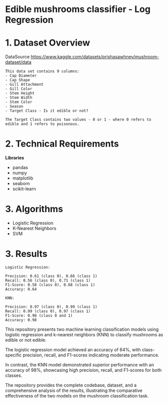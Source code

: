 # Edible mushrooms classifier - Log Regression

# 1. Dataset Overview

DataSource https://www.kaggle.com/datasets/prishasawhney/mushroom-dataset/data

```
This data set contains 9 columns:
- Cap Diameter
- Cap Shape
- Gill Attachment
- Gill Color
- Stem Height
- Stem Width
- Stem Color
- Season
- Target Class - Is it edible or not?

The Target Class contains two values - 0 or 1 - where 0 refers to edible and 1 refers to poisonous.

```
# 2. Technical Requirements

**Libraries**
- pandas
- numpy
- matplotlib
- seaborn
- scikit-learn

# 3. Algorithms
- Logistic Regression
- K-Nearest Neighbors
- SVM

# 3. Results

```
Logistic Regression:

Precision: 0.61 (class 0), 0.66 (class 1)
Recall: 0.56 (class 0), 0.71 (class 1)
F1-Score: 0.58 (class 0), 0.68 (class 1)
Accuracy: 0.64

KNN:

Precision: 0.97 (class 0), 0.99 (class 1)
Recall: 0.99 (class 0), 0.97 (class 1)
F1-Score: 0.98 (class 0 and 1)
Accuracy: 0.98
```

This repository presents two machine learning classification models using logistic regression and k-nearest neighbors (KNN) to classify mushrooms as edible or not edible. 

The logistic regression model achieved an accuracy of 64%, with class-specific precision, recall, and F1-scores indicating moderate performance. 

In contrast, the KNN model demonstrated superior performance with an accuracy of 98%, showcasing high precision, recall, and F1-scores for both classes. 

The repository provides the complete codebase, dataset, and a comprehensive analysis of the results, illustrating the comparative effectiveness of the two models on the mushroom classification task.